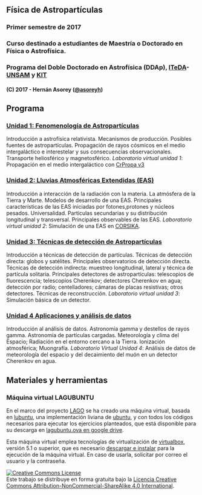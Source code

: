<img alt="" style="border-width:0" src="https://www.dropbox.com/s/b8ls807rceiuqr1/cr-banner.png?raw=1">

## Física de Astropartículas

### Primer semestre de 2017

### Curso destinado a estudiantes de Maestría o Doctorado en Física o Astrofísica.

### Programa del Doble Doctorado en Astrofísica (DDAp), [ITeDA](http://www.iteda.cnea.gov.ar/)-[UNSAM](http://www.unsam.edu.ar/) y [KIT](https://www.kit.edu/)

#### (C) 2017 - Hernán Asorey ([@asoreyh](https://twitter.com/asoreyh/))

## Programa

### [Unidad 1: Fenomenología de Astropartículas](clases/)
Introducción a astrofísica relativista. Mecanismos de producción. Posibles fuentes de astropartículas. Propagación de rayos cósmicos en el medio intergaláctico e interestelar y sus consecuencias observacionales. Transporte heliosférico y magnetosférico. *Laboratorio virtual unidad 1*: Propagación en el medio intergaláctico con [CrPropa v3](https://github.com/CRPropa/CRPropa3/wiki/)

### [Unidad 2: Lluvias Atmosféricas Extendidas (EAS)](clases/)
Introducción a interacción de la radiación con la materia. La atmósfera de la Tierra y Marte. Modelos de desarrollo de una EAS. Principales características de las EAS iniciadas por fotones,protones y núcleos pesados. Universalidad. Partículas secundarias y su distribución longitudinal y transversal. Principales observables de las EAS. *Laboratorio virtual unidad 2*: Simulación de una EAS en [CORSIKA](http://www-ik.fzk.de/corsika/).

### [Unidad 3: Técnicas de detección de Astropartículas](clases/)
Introducción a técnicas de detección de partículas. Técnicas de detección directa: globos y satélites. Principales observatorios de detección directa. Técnicas de detección indirecta: muestreo longitudinal, lateral y técnica de partícula solitaria. Principales detectores de astropartículas: telescopios de fluorescencia; telescopios Cherenkov; detectores Cherenkov en agua; detección por radio; centelladores; cámaras de placas resistivas; otros detectores. Técnicas de reconstrucción. *Laboratorio virtual unidad 3*: Simulación básica de un detector.

### [Unidad 4 Aplicaciones y análisis de datos](clases/)
Introducción al análisis de datos. Astronomía gamma y destellos de rayos gamma. Astronomía de partículas cargadas. Meteorología y clima del Espacio; Radiación en el entorno cercano a la Tierra. Ionización atmosférica; Muongrafía. *Laboratorio Virtual Unidad 4*: Análisis de datos de meteorología del espacio y del decaimiento del muón en un detector Cherenkov en agua.

## Materiales y herramientas

### Máquina virtual LAGUBUNTU

En el marco del proyecto [LAGO](http://lagoproject.org/) se ha creado una máquina virtual, basada en [lubuntu](http://lubuntu.net/), una implementación liviana de [ubuntu](https://www.ubuntu.com/), y con todos los códigos necesarios para ejecutar los ejercicios planteados, que está disponible para su descarga en [lagubuntu.ova en google drive](https://drive.google.com/file/d/0B0dvJZDeK85fM0JYbDhBeFlkems/view?usp=sharing).

Esta máquina virtual emplea tecnologías de virtualización de [virtualbox](https://www.virtualbox.org/), versión 5.1 o superior, que es necesario [descargar e instalar](https://www.virtualbox.org/wiki/Downloads) para la ejecución de la máquina virtual. En caso de usarla, solicitar por correo el usuario y la contraseña.

<a rel="license" href="http://creativecommons.org/licenses/by-nc-sa/4.0/"><img alt="Creative Commons License" style="border-width:0" src="https://i.creativecommons.org/l/by-nc-sa/4.0/88x31.png" /></a><br />Este trabajo se distribuye en forma gratuita bajo la <a rel="license" href="http://creativecommons.org/licenses/by-nc-sa/4.0/">Licencia Creative Commons Attribution-NonCommercial-ShareAlike 4.0 International</a>.

